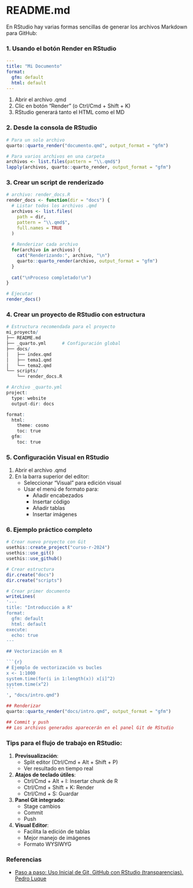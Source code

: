 # README.md


En RStudio hay varias formas sencillas de generar los archivos Markdown
para GitHub:

### 1. Usando el botón Render en RStudio

``` yaml
---
title: "Mi Documento"
format: 
  gfm: default
  html: default
---
```

1.  Abrir el archivo .qmd
2.  Clic en botón “Render” (o Ctrl/Cmd + Shift + K)
3.  RStudio generará tanto el HTML como el MD

### 2. Desde la consola de RStudio

``` r
# Para un solo archivo
quarto::quarto_render("documento.qmd", output_format = "gfm")

# Para varios archivos en una carpeta
archivos <- list.files(pattern = "\\.qmd$")
lapply(archivos, quarto::quarto_render, output_format = "gfm")
```

### 3. Crear un script de renderizado

``` r
# archivo: render_docs.R
render_docs <- function(dir = "docs") {
  # Listar todos los archivos .qmd
  archivos <- list.files(
    path = dir, 
    pattern = "\\.qmd$", 
    full.names = TRUE
  )
  
  # Renderizar cada archivo
  for(archivo in archivos) {
    cat("Renderizando:", archivo, "\n")
    quarto::quarto_render(archivo, output_format = "gfm")
  }
  
  cat("\nProceso completado!\n")
}

# Ejecutar
render_docs()
```

### 4. Crear un proyecto de RStudio con estructura

``` r
# Estructura recomendada para el proyecto
mi_proyecto/
├── README.md
├── _quarto.yml      # Configuración global
├── docs/
│   ├── index.qmd
│   ├── tema1.qmd
│   └── tema2.qmd
└── scripts/
    └── render_docs.R

# Archivo _quarto.yml
project:
  type: website
  output-dir: docs

format:
  html:
    theme: cosmo
    toc: true
  gfm:
    toc: true
```

### 5. Configuración Visual en RStudio

1.  Abrir el archivo .qmd
2.  En la barra superior del editor:
    - Seleccionar “Visual” para edición visual
    - Usar el menú de formato para:
      - Añadir encabezados
      - Insertar código
      - Añadir tablas
      - Insertar imágenes

### 6. Ejemplo práctico completo

```` r
# Crear nuevo proyecto con Git
usethis::create_project("curso-r-2024")
usethis::use_git()
usethis::use_github()

# Crear estructura
dir.create("docs")
dir.create("scripts")

# Crear primer documento
writeLines(
'---
title: "Introducción a R"
format:
  gfm: default
  html: default
execute:
  echo: true
---

## Vectorización en R

```{r}
# Ejemplo de vectorización vs bucles
x <- 1:1000
system.time(for(i in 1:length(x)) x[i]^2)
system.time(x^2)
```
', "docs/intro.qmd")

## Renderizar
quarto::quarto_render("docs/intro.qmd", output_format = "gfm")

## Commit y push
## Los archivos generados aparecerán en el panel Git de RStudio
````

### Tips para el flujo de trabajo en RStudio:

1.  **Previsualización**:
    - Split editor (Ctrl/Cmd + Alt + Shift + P)
    - Ver resultado en tiempo real
2.  **Atajos de teclado útiles**:
    - Ctrl/Cmd + Alt + I: Insertar chunk de R
    - Ctrl/Cmd + Shift + K: Render
    - Ctrl/Cmd + S: Guardar
3.  **Panel Git integrado**:
    - Stage cambios
    - Commit
    - Push
4.  **Visual Editor**:
    - Facilita la edición de tablas
    - Mejor manejo de imágenes
    - Formato WYSIWYG

### Referencias

- <a
  href="http://destio.us.es/calvo/Qtutoriales/GitGithubRRStudio/trans_lab_PasosUsoInicialGitGithubRStudio.html#/title-slide"
  target="_blank">Paso a paso: Uso Inicial de Git, GitHub con RStudio
  (transparencias). Pedro Luque</a>
